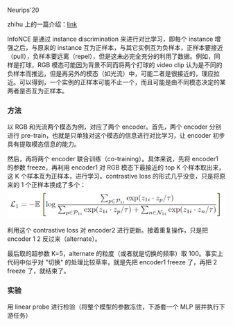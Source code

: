 Neurips'20

zhihu 上的一篇介绍：[link](https://zhuanlan.zhihu.com/p/351443005)

InfoNCE 是通过 instance discrimination 来进行对比学习，即每个 instance 增强之后，与原来的 instance 互为正样本，与其它实例互为负样本，正样本要接近（pull），负样本要远离（repel），但是这未必完全充分的利用了数据。例如，同样是打球，RGB 模态可能因为背景不同而将两个打球的 video clip 认为是不同的负样本而推远，但是再另外的模态（如光流）中，可能二者是很接近的，理应拉近。可以得到，一个实例的正样本可能不止一个，而且可能是由不同模态决定的某两者是否互为正样本。

### 方法

以 RGB 和光流两个模态为例，对应了两个 encoder。首先，两个 encoder 分别进行 pre-train，也就是只单独对这个模态的信息进行对比学习，让 encoder 初步具有提取模态信息的能力。

然后，再将两个 encoder 联合训练（co-training）。具体来说，先将 encoder1 的参数 freeze，再利用 encoder1 对 RGB 模态下最接近的 top K 个样本取出来，这 K 个样本互为正样本，进行学习。contrastive loss 的形式几乎没变，只是将原来的 1 个正样本换成了多个：
![](CoCLR.png)

利用这个 contrastive loss 对 encoder2 进行更新。接着重复操作，只是把 encoder 1 2 反过来（alternate）。

最后取的超参数 K=5，alternate 的粒度（或者就是切换的频率）取 100。事实上代码中似乎对 "切换" 的处理比较草率，就是先把 encoder1 freeze 了，再把 2 freeze 了，就结束了。

### 实验

用 linear probe 进行检验（将整个模型的参数冻住，下游套一个 MLP 层并执行下游任务）